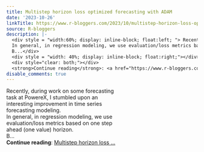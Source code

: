 ```yaml
---
title: Multistep horizon loss optimized forecasting with ADAM
date: '2023-10-26'
linkTitle: https://www.r-bloggers.com/2023/10/multistep-horizon-loss-optimized-forecasting-with-adam/
source: R-bloggers
description: |-
  <div style = "width:60%; display: inline-block; float:left; "> Recently, during work on some forecasting task at PowereX, I stumbled upon an interesting improvement in time series forecasting modeling.<br />
  In general, in regression modeling, we use evaluation/loss metrics based on one step ahead (one value) horizon.<br />
  B...</div>
  <div style = "width: 40%; display: inline-block; float:right;"></div>
  <div style="clear: both;"></div>
  <strong>Continue reading</strong>: <a href="https://www.r-bloggers.com/2023/10/multistep-horizon-loss-optimized-forecasting-with-adam/">Multistep horizon loss ...
disable_comments: true
---
```

<div style = "width:60%; display: inline-block; float:left; "> Recently, during work on some forecasting task at PowereX, I stumbled upon an interesting improvement in time series forecasting modeling.<br />
In general, in regression modeling, we use evaluation/loss metrics based on one step ahead (one value) horizon.<br />
B...</div>
<div style = "width: 40%; display: inline-block; float:right;"></div>
<div style="clear: both;"></div>
<strong>Continue reading</strong>: <a href="https://www.r-bloggers.com/2023/10/multistep-horizon-loss-optimized-forecasting-with-adam/">Multistep horizon loss ...